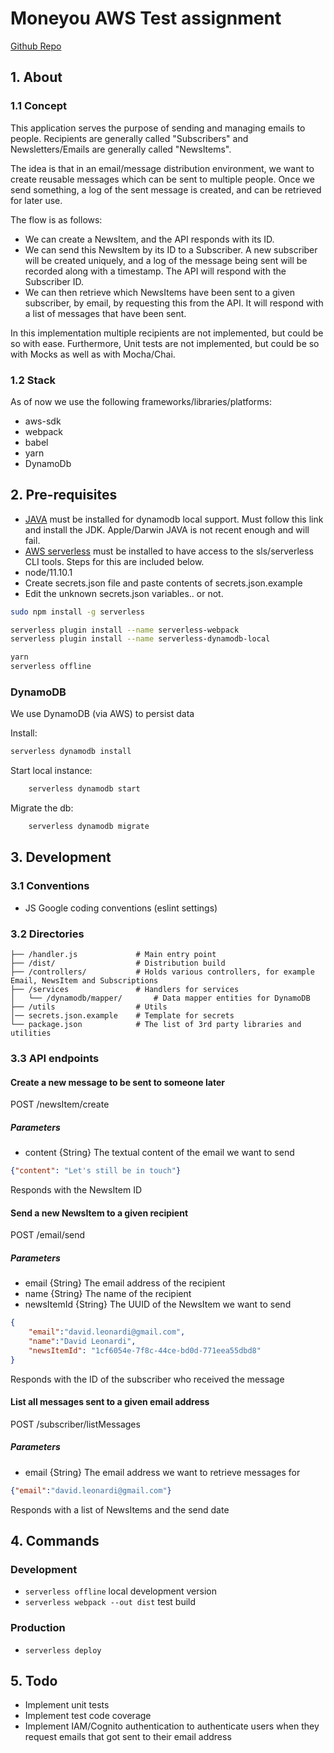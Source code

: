 # Moneyou AWS Test assignment

[Github Repo](https://github.com/davidleonardi/moneyou-aws-test)

## 1. About

### 1.1 Concept

This application serves the purpose of sending and managing emails to people.
Recipients are generally called "Subscribers" and Newsletters/Emails are generally called "NewsItems".

The idea is that in an email/message distribution environment, we want to create reusable messages which can be sent to multiple people. Once we send something, a log of the sent message is created, and can be retrieved for later use.

The flow is as follows:

- We can create a NewsItem, and the API responds with its ID.
- We can send this NewsItem by its ID to a Subscriber. A new subscriber will be created uniquely, and a log of the message being sent will be recorded along with a timestamp. The API will respond with the Subscriber ID.
- We can then retrieve which NewsItems have been sent to a given subscriber, by email, by requesting this from the API. It will respond with a list of messages that have been sent.

In this implementation multiple recipients are not implemented, but could be so with ease.
Furthermore, Unit tests are not implemented, but could be so with Mocks as well as with Mocha/Chai.

### 1.2 Stack

As of now we use the following frameworks/libraries/platforms:

- aws-sdk
- webpack
- babel
- yarn
- DynamoDb

## 2. Pre-requisites

- [JAVA](https://www.oracle.com/technetwork/java/javaee/downloads/jdk8-downloads-2133151.html) must be installed for dynamodb local support. Must follow this link and install the JDK. Apple/Darwin JAVA is not recent enough and will fail.
- [AWS serverless](https://serverless.com/framework/docs/getting-started/) must be installed to have access to the sls/serverless CLI tools. Steps for this are included below.
- node/11.10.1
- Create secrets.json file and paste contents of secrets.json.example
- Edit the unknown secrets.json variables.. or not.


```bash
sudo npm install -g serverless

serverless plugin install --name serverless-webpack
serverless plugin install --name serverless-dynamodb-local

yarn
serverless offline
```

### DynamoDB

We use DynamoDB (via AWS) to persist data

Install:

```bash
serverless dynamodb install
```

Start local instance:

```bash
    serverless dynamodb start
```

Migrate the db:

```bash
    serverless dynamodb migrate
```

## 3. Development

### 3.1 Conventions

- JS Google coding conventions (eslint settings)

### 3.2 Directories
```
├── /handler.js             # Main entry point
├── /dist/                  # Distribution build
├── /controllers/           # Holds various controllers, for example Email, NewsItem and Subscriptions
├── /services               # Handlers for services
│   └── /dynamodb/mapper/       # Data mapper entities for DynamoDB
├── /utils                  # Utils
│── secrets.json.example    # Template for secrets
└── package.json            # The list of 3rd party libraries and utilities
```

### 3.3 API endpoints

#### Create a new message to be sent to someone later

POST /newsItem/create

##### Parameters

- content {String} The textual content of the email we want to send

```JSON
{"content": "Let's still be in touch"}
```

Responds with the NewsItem ID

#### Send a new NewsItem to a given recipient

POST /email/send

##### Parameters

- email {String} The email address of the recipient
- name {String} The name of the recipient
- newsItemId {String} The UUID of the NewsItem we want to send

```JSON
{
    "email":"david.leonardi@gmail.com",
    "name":"David Leonardi",
    "newsItemId": "1cf6054e-7f8c-44ce-bd0d-771eea55dbd8"
}
```

Responds with the ID of the subscriber who received the message

#### List all messages sent to a given email address

POST /subscriber/listMessages

##### Parameters

- email {String} The email address we want to retrieve messages for

```JSON
{"email":"david.leonardi@gmail.com"}
```

Responds with a list of NewsItems and the send date

## 4. Commands

### Development
- `serverless offline` local development version
- `serverless webpack --out dist` test build

### Production
- `serverless deploy`

## 5. Todo
- Implement unit tests
- Implement test code coverage
- Implement IAM/Cognito authentication to authenticate users when they request emails that got sent to their email address

